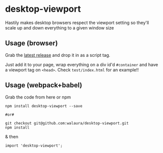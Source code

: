 # desktop-viewport
Hastily makes desktop browsers respect the viewport setting so they'll scale up and down everything to a given window size


## Usage (browser)
Grab the [latest release](https://github.com/walaura/desktop-viewport/releases) and drop it in as a script tag.

Just add it to your page, wrap everything on a div id'd `#container` and have a viewport tag on `<head>`.
Check `test/index.html` for an example!!


## Usage (webpack+babel)
Grab the code from here or npm

    npm install desktop-viewport --save

    #or#

    git checkout git@github.com:walaura/desktop-viewport.git
    npm install


& then

    import 'desktop-viewport';
